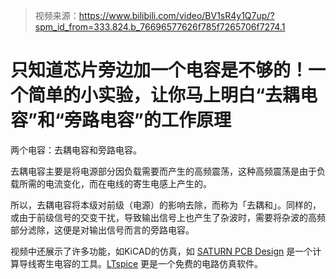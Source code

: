 > 视频来源：https://www.bilibili.com/video/BV1sR4y1Q7up/?spm_id_from=333.824.b_76696577626f785f7265706f7274.1

# 只知道芯片旁边加一个电容是不够的！一个简单的小实验，让你马上明白“去耦电容”和“旁路电容”的工作原理

两个电容：去耦电容和旁路电容。

去耦电容主要是将电源部分因负载需要而产生的高频震荡，这种高频震荡是由于负载所需的电流变化，而在电线的寄生电感上产生的。

所以，去耦电容将本级对前级（电源）的影响去除，而称为「去耦和」。同样的，或由于前级信号的交变干扰，导致输出信号上也产生了杂波时，需要将杂波的高频部分滤除，这便是对输出信号而言的旁路电容。



视频中还展示了许多功能，如KiCAD的仿真，如 [SATURN PCB Design](https://saturnpcb.com/) 是一个计算导线寄生电容的工具。[LTspice](https://www.analog.com/en/design-center/design-tools-and-calculators/ltspice-simulator.html) 更是一个免费的电路仿真软件。